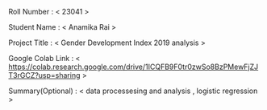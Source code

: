 Roll Number       :   < 23041 >

Student Name      :   < Anamika Rai >

Project Title     :   < Gender Development Index 2019 analysis >

Google Colab Link :   < https://colab.research.google.com/drive/1ICQFB9F0tr0zwSo8BzPMewFjZJT3rGCZ?usp=sharing >

Summary(Optional) :   < data processesing and analysis , logistic regression  >
